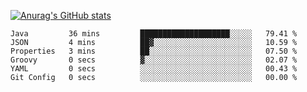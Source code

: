 [![Anurag's GitHub stats](https://github-readme-stats.vercel.app/api?username=sebasphere&count_private=true&theme=tokyonight)](https://github.com/anuraghazra/github-readme-stats)

<!--START_SECTION:waka-->

```text
Java         36 mins         ████████████████████░░░░░   79.41 %
JSON         4 mins          ██▓░░░░░░░░░░░░░░░░░░░░░░   10.59 %
Properties   3 mins          ██░░░░░░░░░░░░░░░░░░░░░░░   07.50 %
Groovy       0 secs          ▓░░░░░░░░░░░░░░░░░░░░░░░░   02.07 %
YAML         0 secs          ░░░░░░░░░░░░░░░░░░░░░░░░░   00.43 %
Git Config   0 secs          ░░░░░░░░░░░░░░░░░░░░░░░░░   00.00 %
```

<!--END_SECTION:waka-->
